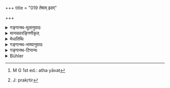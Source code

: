 +++
title = "019 तेषाम् इदम्"

+++

<details><summary>गङ्गानथ-मूलानुवादः</summary>

From out of the Subtile constituents of the frames of the said exceedingly potent principles is produced this (Gross Body)—the perishable proceeding from the imperishable.—(19)
</details>

<details><summary>मानसतरङ्गिणीकृत्</summary>

The minute particles of the primary elements, seven in number, known as the purushas of great potential, give rise to various impermanent combinations that comprise the universe, while being indestructible themselves. 
</details>

<details><summary>मेधातिथिः</summary>

सूक्ष्मात् स्थूलम् उत्पद्यते संभवति । **अव्ययाद् व्ययम्** इत्य् एतावति तात्पर्यम् । न तु षण्णां सप्तानां वा तत्त्वानां मात्राभ्य इति । चतुर्विंशतितत्त्वानि । तानि सृष्टौ सर्वेषां निमित्तम् । अथ वा पिण्डसृष्टौ सप्तैव प्रधानं कारणम्, षडविशेषाः सप्तमो महान् । तेभ्यो भूतेन्द्रियाण्य् उत्पद्यन्ते । तेषु चोत्पन्नेषु पिण्डीभवति शरीरम् ।

- **अव्ययात्**[^५०] प्रधानाद् उपसंभृतसर्वविकाराद् एकीभूताद् इदं बहुधा विप्रकीर्णं विश्वरूपं जगद् उत्पद्यते । किं युगपद् एव समस्तैर् विकारैः स्थूलरूपैः प्रधानं विक्रियते । नेत्य् आह । **तेषाम् इदम्** इति । यादृशः प्राग् उक्तः क्रमस् तेनैव । "प्रकृतेर् महांस् ततो ऽहंकारस् तस्माद् गुणस् तु षोडशकः" इति (सांक् २२) । पुरुषशब्दस् तत्त्वे पुरुषार्थत्वात् प्रयुक्तः । **महौजसां** स्वकार्ये वीर्यवताम् । अपरिमितविकारहेतुत्वान् महत्वम् । तेषां याः **सूक्ष्मा मूर्तिमात्रा** मूर्तिः शरीरम्, तदर्था मात्रास्, ताभ्य इदं भवति । अत उच्यते । **अव्ययाद् व्ययम्** इति । काः पुनस् तेषां सूक्ष्मा मात्राः । न हि तन्मात्राणाम् अन्या मात्राः संभवन्ति येन तेषां सूक्ष्मा मात्रा इति व्यतिरेक उपपद्यते । न तेषां स्वागतमात्रापेक्षत्वम् । किं तर्हि । तन्मात्रेभ्यः सूक्ष्मो महान् महतः प्रभूर्[^५१] इति ॥ १.१९ ॥


[^५१]:
     J: prakṛtir


[^५०]:
     M G 1st ed.: atha yāvat
</details>

<details><summary>गङ्गानथ-भाष्यानुवादः</summary>

All that is meant by saying that ‘*the perishable proceeds from the imperishable*’ is that the Gross is produced out of the Subtile; and it is not meant to emphasise whether it is produced out of the particles of
*six* or *seven* Principles; in fact there are twenty-four Principles,
all of which form the cause of the origin of all things. Or, the meaning may be that in the production of the gross oḥjeot only seven Principles form the principal cause, *e.g*., the six non-differentiated Principles (the live Rudimentary Substances and the principle of Egoism) and the seventh, the Great Principle of Intelligence. Out of these (seven) are produced the Elemental Substances and the Organs; and when these latter have been produced, the gross body becomes formed.

\[It has been said that\] from out of the imperishable Primordial Matter,—which in its unified form, contains within itself the possibilities of all its evolutes,—is produced this world, which is multifarious in its character and appears in all possible forms.

Now the question arises—Docs the Primordial Matter become modified into all its gross evolutes at one and the same time? And the answer to this is ‘No;’ what really happens is described in the present verse—‘*From out of the subtile*, &c., &c.,’ The order in which the things are produced is the same as that which has been described before: that is, from out of Primordial Matter is produced the Great Principle of Intelligence;—from this latter the Principle of Egoism; and from this latter again the ‘group of sixteen’ (*kārikā*, 22).

The term ‘*Puruṣa*’ has been used in the sense of the *Principles*, on the ground that these latter subserve the purposes of the *Puruṣa* (Soul).

‘*Exceedingly potent*’—capable of producing their effects; it is because they are the cause of innumerable products that they have been called ‘*exceedingly*.’

The said principles have certain ‘*subtile constituents of their frames*’;—‘*mūrti*’ is *frame*; the constituents that go to form that frame are called ‘*constituents of the frame*’; from out of these is born ‘*this*’ (the gross Body). It is in reference to this that it is added—‘*the perishable proceeding out of the imperishable*.’

*Question*—“What are the ‘*subtile* constituents’ of the said
Principles? Certainly the Rudimentary Substances have no other ‘constituents’ (save those that are *subtile*), in reference to (for the exclusion of) which such specification could be possible (as that intended by the epithet ‘subtile’).”

*Answer*—The qualification ‘subtile' is not in relation to the
constituents of any single Principle itself; what is meant is that (one principle is ‘subtile’ in relation to, in comparison to, another,
*i.e*.) the Great Principle of Intelligence is subtile as compared to
the Rudimentary Substances, and the Root Evolvent (Primordial Matter) is ‘subtile’ as compared to the Great Principle.

\[Another explanation of the verse is given below, in the form of an introduction to verse 20\].—19
</details>

<details><summary>गङ्गानथ-टिप्पन्यः</summary>

The ‘seven’ are made up of—

\(1\) Egoism, the five subtile elements and the Mahat (Medhātithi, Govinda and Kullūka);—(2) *Ātman* instead of *Mahat* (Nārāyana and Nandana). Medhātithi notes another enumeration suggested by ‘others’—(1) The five organs of Perception, (2) the five organs of Action and (3), (4), (5), (6) and, (7) the five grogs elemental substances.’

The name ‘*puruṣa*’ has been applied to the Tattvas, Principles,—because ‘they serve the purposes of the, soul’ (Medhātithi),—or because ‘they are produced by the Puruṣa, Ātman,’
</details>

<details><summary>Bühler</summary>

019	But from minute body (-framing) particles of these seven very powerful Purushas springs this (world), the perishable from the imperishable.
</details>
